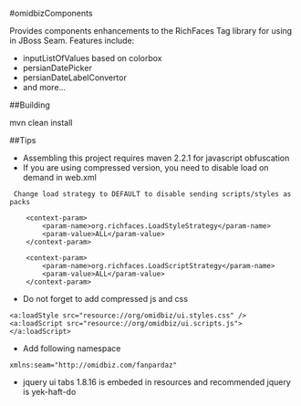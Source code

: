 #omidbizComponents

Provides components enhancements to the RichFaces Tag library for using in JBoss Seam. Features include:

+ inputListOfValues based on colorbox 
+ persianDatePicker
+ persianDateLabelConvertor
+ and more...


##Building

   mvn clean install
   
##Tips

+ Assembling this project requires maven 2.2.1 for javascript obfuscation
+ If you are using compressed version, you need to disable load on demand in web.xml
```
 Change load strategy to DEFAULT to disable sending scripts/styles as packs 

	<context-param>
		<param-name>org.richfaces.LoadStyleStrategy</param-name>
		<param-value>ALL</param-value>
	</context-param>

	<context-param>
		<param-name>org.richfaces.LoadScriptStrategy</param-name>
		<param-value>ALL</param-value>
	</context-param>
```

+ Do not forget to add compressed js and css

```
<a:loadStyle src="resource://org/omidbiz/ui.styles.css" />
<a:loadScript src="resource://org/omidbiz/ui.scripts.js"></a:loadScript>
```

+ Add following namespace

```
xmlns:seam="http://omidbiz.com/fanpardaz"
```

+ jquery ui tabs 1.8.16 is embeded in resources and recommended jquery is yek-haft-do
